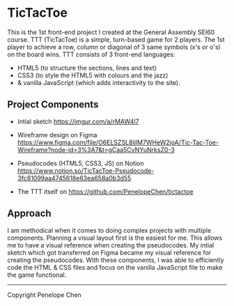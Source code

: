 # TicTacToe

This is the 1st front-end project I created at the General Assembly SEI60 course. TTT (TicTacToe) is a simple, turn-based game for 2 players. The 1st player to achieve a row, column or diagonal of 3 same symbols (x's or o's) on the board wins. TTT consists of 3 front-end languages: 
- HTML5 (to structure the sections, lines and text)
- CSS3 (to style the HTML5 with colours and the jazz)
- & vanilla JavaScript (which adds interactivity to the site). 

## Project Components

- Intial sketch
https://imgur.com/a/rMAW4l7 

- Wireframe design on Figma
https://www.figma.com/file/O6ELSZSL8IjlM7WHeW2joA/Tic-Tac-Toe-Wireframe?node-id=3%3A7&t=gCaa5CvNYuNrksZ0-3

- Pseudocodes (HTML5, CSS3, JS) on Notion
https://www.notion.so/TicTacToe-Pseudocode-3fc81099aa4745618e63ea658a0b3d55

- The TTT itself on https://github.com/PenelopeChen/tictactoe

## Approach 

I am methodical when it comes to doing complex projects with multiple components. Planning a visual layout first is the easiest for me. This allows me to have a visual reference when creating the pseudocodes. My intial sketch which got transferred on Figma became my visual reference for creating the pseudocodes. With these components, I was able to efficiently code the HTML & CSS files and focus on the vanilla JavaScript file to make the game functional. 

---

Copyright Penelope Chen

